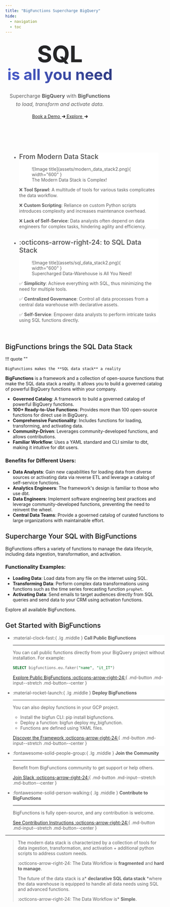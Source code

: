 ```yaml
---
title: "BigFunctions Supercharge BigQuery"
hide:
  - navigation
  - toc
---
```


<style>


/* Get started button */
.md-typeset .md-button--primary:hover {
  color: var(--md-primary-fg-color);
  background-color: var(--md-primary-bg-color);
  border-color: var(--md-primary-fg-color);
}
.md-typeset .md-button--primary {
  color: var(--md-primary-bg-color);
  background-color: var(--md-primary-fg-color);
  border-color: var(--md-primary-bg-color);
}

.hero {
  max-width: 700px;
  display: flex;
  padding: .4rem;
  margin: 0 auto;
  text-align: center;
}

.hero p {
  color: rgb(92, 92, 92);
  font-weight: 400;
  font-size: 0.8rem!important;
  line-height: 1.6!important;
}
.hero__image {
  max-width: 1000px;
  /*min-width: 600px;*/
  width: 100%;
  height: auto;
  margin: 0 auto;
  display: flex;
  align-items: stretch;
}

.hero__image img {
  width: 100%;
  height: 100%;
  min-width: 0;
}

.md-button--center {
    text-align: center;
}


h1 {
  font-weight: 700!important;
  font-size: 2rem!important;
  line-height: 1.1 !important;
  background-image: linear-gradient(60deg, #495ccdff, #2a3576ff);
  background-clip: text;
  color: #0000!important;
  margin: 0 0 0.6em!important;
}

.h1-bigger {
  color: rgb(38, 38, 38)!important;
  font-size: 3rem!important;
}

@media (min-width: 640px) {
  h1 {
    font-size: 3rem!important;
  }

  .h1-bigger {
    font-size: 4.5rem!important;
  }

  .hero p {
    font-size: 1rem!important;
  }
}


h2 {
    font-weight: 600!important;
    color: rgb(38, 38, 38)!important;
}

.grid-container {
    background-color: var(--md-primary-fg-color)!important;
    padding: 20px;
}

.grid-container h2 {
    color: var(--md-primary-fg-color) !important;
}

.grid-container li {
    margin: 10px 0!important;
}

.cards li {
    background-color: white;
    color: rgb(92, 92, 92);
}

.centered-big-message {
    color: rgb(92, 92, 92);
    font-size: 1.2em;
    margin-top: -0.5em;
}

.quote {
    text-align: center;
    font-style: italic;
    /* font-weight: 600!important; */
    font-size: 1.2em!important;
    color: rgb(250, 250, 250)!important;
    /* color: rgb(92, 92, 92)!important; */
    background-color: var(--md-primary-fg-color)!important;
}

</style>

<div class="md-container hero">
  <div>
    <h1><span class="h1-bigger">SQL</span><br>is all you need</h1>
    <p>Supercharge <b>BigQuery</b> with <b>BigFunctions</b><br><i>to load, transform and activate data.</i></p>
    <a href="https://calendar.app.google/zu54nNMHLVw7jYWy8" class="md-button">
      Book a Demo
      <svg width="11" height="10" viewBox="0 0 11 10" fill="none" style="margin-left:2px"><path d="M1 5.16772H9.5M9.5 5.16772L6.5 1.66772M9.5 5.16772L6.5 8.66772" stroke="currentColor" stroke-width="2" stroke-linecap="round" stroke-linejoin="round"></path></svg>
    </a>
    <a href="bigfunctions/" class="md-button md-button--primary">
      Explore
      <svg width="11" height="10" viewBox="0 0 11 10" fill="none" style="margin-left:2px"><path d="M1 5.16772H9.5M9.5 5.16772L6.5 1.66772M9.5 5.16772L6.5 8.66772" stroke="currentColor" stroke-width="2" stroke-linecap="round" stroke-linejoin="round"></path></svg>
    </a>
  </div>
</div>

<!-- <div class="md-container">
  <div class="hero__image">
    <img
      src="{{config.site_url}}assets/images/bigfunctions_intro.gif"
      alt=""
      draggable="false"
      style="border: black solid 1rem; width: 100%; margin-top: 5rem;"
    >
  </div>
</div> -->

<!-- <hr style="margin: 16em 1em 1.5em 1em;  border-bottom: 0.05rem solid var(--md-default-fg-color--lightest); display: flow-root;"> -->

<br>
<br>
<br>

<div class="grid-container" markdown>

<div class="grid cards" markdown>


-   ## From Modern Data Stack

    <figure markdown="span">
        ![Image title](assets/modern_data_stack2.png){ width="600" }
        <figcaption>The Modern Data Stack is Complex!</figcaption>
    </figure>

    :x: **Tool Sprawl**: A multitude of tools for various tasks complicates the data workflow.

    :x: **Custom Scripting**: Reliance on custom Python scripts introduces complexity and increases maintenance overhead.

    :x: **Lack of Self-Service**: Data analysts often depend on data engineers for complex tasks, hindering agility and efficiency.



-   ## :octicons-arrow-right-24: to SQL Data Stack

    <figure markdown="span">
        ![Image title](assets/sql_data_stack2.png){ width="600" }
        <figcaption>Supercharged Data-Warehouse is All You Need!</figcaption>
    </figure>

    :white_check_mark:  **Simplicity**: Achieve everything with SQL, thus minimizing the need for multiple tools.

    :white_check_mark:  **Centralized Governance**: Control all data processes from a central data warehouse with declarative assets.

    :white_check_mark:  **Self-Service**:  Empower data analysts to perform intricate tasks using SQL functions directly.


</div>

</div>




## BigFunctions brings the SQL Data Stack


!!! quote ""

    BigFunctions makes the **SQL data stack** a reality


**BigFunctions** is a framework and a collection of open-source functions that make the SQL data stack a reality. It allows you to build a governed catalog of powerful BigQuery functions within your company.

*   **Governed Catalog**: A framework to build a governed catalog of powerful BigQuery functions.
*   **100+ Ready-to-Use Functions**: Provides more than 100 open-source functions for direct use in BigQuery.
*   **Comprehensive Functionality**: Includes functions for loading, transforming, and activating data.
*   **Community-Driven**: Leverages community-developed functions, and allows contributions.
*   **Familiar Workflow**:  Uses a YAML standard and CLI similar to dbt, making it intuitive for dbt users.

### Benefits for Different Users:

*   **Data Analysts**: Gain new capabilities for loading data from diverse sources or activating data via reverse ETL and leverage a catalog of self-service functions.
*   **Analytics Engineers**: The framework's design is familiar to those who use dbt.
*   **Data Engineers**: Implement software engineering best practices and leverage community-developed functions, preventing the need to reinvent the wheel.
*   **Central Data Teams**: Provide a governed catalog of curated functions to large organizations with maintainable effort.



## Supercharge Your SQL with BigFunctions

BigFunctions offers a variety of functions to manage the data lifecycle, including data ingestion, transformation, and activation.

### Functionality Examples:

*   **Loading Data**: Load data from any file on the internet using SQL.
*   **Transforming Data**: Perform complex data transformations using functions such as the time series forecasting function `prophet`.
*   **Activating Data**: Send emails to target audiences directly from SQL queries and send data to your CRM using activation functions.

Explore all available BigFunctions.



## Get Started with BigFunctions


<div class="grid cards" markdown>

-   :material-clock-fast:{ .lg .middle } __Call Public BigFunctions__

    ---

    You can call public functions directly from your BigQuery project without installation. For example:
    ```sql
    SELECT bigfunctions.eu.faker("name", "it_IT")
    ```

    [Explore Public BigFunctions :octicons-arrow-right-24:](bigfunctions){ .md-button .md-input--stretch .md-button--center }


-   :material-rocket-launch:{ .lg .middle } __Deploy BigFunctions__

    ---

    You can also deploy functions in your GCP project.

    - Install the bigfun CLI: pip install bigfunctions.
    - Deploy a function: bigfun deploy my_bigfunction.
    - Functions are defined using YAML files.

    [Discover the Framework :octicons-arrow-right-24:](framework){ .md-button .md-input--stretch .md-button--center }


-   :fontawesome-solid-people-group:{ .lg .middle } __Join the Community__

    ---

    Benefit from BigFunctions community to get support or help others.

    [Join Slack :octicons-arrow-right-24:](https://join.slack.com/t/unytics/shared_invite/zt-1gbv491mu-cs03EJbQ1fsHdQMcFN7E1Q){ .md-button .md-input--stretch .md-button--center }


-   :fontawesome-solid-person-walking:{ .lg .middle } __Contribute to BigFunctions__

    ---

    BigFunctions is fully open-source, and any contribution is welcome.

    [See Contribution Instructions :octicons-arrow-right-24:](CONTRIBUTING){ .md-button .md-input--stretch .md-button--center }

</div>



---

> The modern data stack is characterized by a collection of tools for data ingestion, transformation, and activation + additional python scripts to address custom needs.
>
> :octicons-arrow-right-24: The Data Workflow is **fragmented** and **hard to manage**.
>
> The future of the data stack is a* **declarative SQL data stack** *where the data warehouse is equipped to handle all data needs using SQL and advanced functions.
>
> :octicons-arrow-right-24: The Data Workflow is* **Simple**.
>

